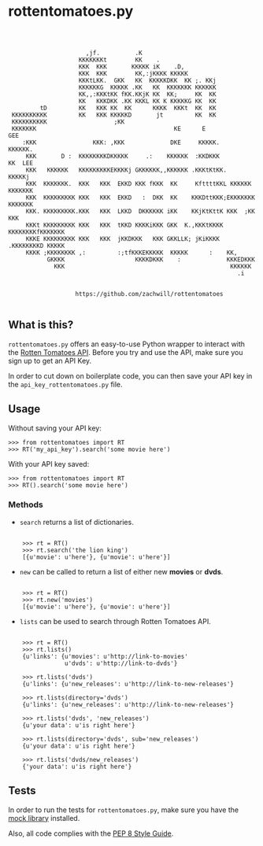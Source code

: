 rottentomatoes.py
================

<pre><code>


                      ,jf.          .K                                          
                    KKKKKKKt        KK    .                                     
                    KKK  KKK       KKKKK iK    .D,                              
                    KKK  KKK        KK,:jKKKK KKKKK                             
                    KKKtLKK.  GKK   KK  KKKKKDKK  KK ;. KKj                     
                    KKKKKKG  KKKKK .KK   KK  KKKKKKK KKKKKK                     
                    KK,,:KKKtKK fKK.KKjK KK  KK;     KK  KK                     
                    KK   KKKDKK .KK KKKL KK K KKKKKG KK  KK                     
         tD         KK   KKK KK  KK      KKKK  KKKt  KK  KK                     
 KKKKKKKKKK         KK   KKK KKKKKD       jt         KK  KK                     
 KKKKKKKKKK                   ;KK                                               
 KKKKKKK                                       KE      E                 GEE    
    :KKK                KKK: ,KKK             DKE     KKKKK.           KKKKKK.  
     KKK       D :  KKKKKKKKDKKKKK     .:    KKKKKK  :KKDKKK           KK  LEE  
     KKK   KKKKKK   KKKKKKKKKEKKKKj GKKKKKK,,KKKKKK .KKKtKtKK.         KKKKKj   
     KKK  KKKKKKK.  KKK   KKK  EKKD KKK fKKK  KK     KfttttKKL KKKKKK  KKKKKKK  
     KKK  KKKKKKKKK KKK   KKK  EKKD   :  DKK  KK    KKKDttKKK;EKKKKKKK  KKKKKKK 
     KKK. KKKKKKKKK.KKK   KKK  LKKD  DKKKKKK iKK    KKjKtKttK KKK  ;KK      KKK 
     KKKt KKKKKKKKK KKK   KKK  tKKD KKKKiKKK GKK  K.,KKKtKKKK KKKKKKKKfKKKKKKK  
     KKKE KKKKKKKKK KKK   KKK  jKKDKKK   KKK GKKLLK; jKiKKKK .KKKKKKKKD KKKKK   
     KKKK ;KKKKKKKK ,:         :;tfKKKEKKKKK  KKKKK      :    KK,               
           GKKKK                    KKKKDKKK    :             KKKEDKKK          
             KKK                                               KKKKKK           
                                                                 .i             


                   https://github.com/zachwill/rottentomatoes

</code></pre>


What is this?
------------

`rottentomatoes.py` offers an easy-to-use Python wrapper to interact with the
[Rotten Tomatoes API](http://developer.rottentomatoes.com/). Before you try and
use the API, make sure you sign up to get an API Key.

In order to cut down on boilerplate code, you can then save your API key in the
`api_key_rottentomatoes.py` file.


Usage
-----

Without saving your API key:

    >>> from rottentomatoes import RT
    >>> RT('my_api_key').search('some movie here')

With your API key saved:

    >>> from rottentomatoes import RT
    >>> RT().search('some movie here')

### Methods

* `search` returns a list of dictionaries.
<pre><code>
    >>> rt = RT()
    >>> rt.search('the lion king')
    [{u'movie': u'here'}, {u'movie': u'here'}]
</code></pre>

* `new` can be called to return a list of either new **movies** or **dvds**.
<pre><code>
    >>> rt = RT()
    >>> rt.new('movies')
    [{u'movie': u'here'}, {u'movie': u'here'}]
</code></pre>

* `lists` can be used to search through Rotten Tomatoes API.
<pre><code>
    >>> rt = RT()
    >>> rt.lists()
    {u'links': {u'movies': u'http://link-to-movies'
                u'dvds': u'http://link-to-dvds'}

    >>> rt.lists('dvds')
    {u'links': {u'new_releases': u'http://link-to-new-releases'}

    >>> rt.lists(directory='dvds')
    {u'links': {u'new_releases': u'http://link-to-new-releases'}

    >>> rt.lists('dvds', 'new_releases')
    {u'your data': u'is right here'}

    >>> rt.lists(directory='dvds', sub='new_releases')
    {u'your data': u'is right here'}

    >>> rt.lists('dvds/new_releases')
    {'your data': u'is right here'}
</code></pre>


Tests
-----

In order to run the tests for `rottentomatoes.py`, make sure you have the
[mock library](http://pypi.python.org/pypi/mock) installed.

Also, all code complies with the [PEP 8 Style Guide](http://www.python.org/dev/peps/pep-0008/).
